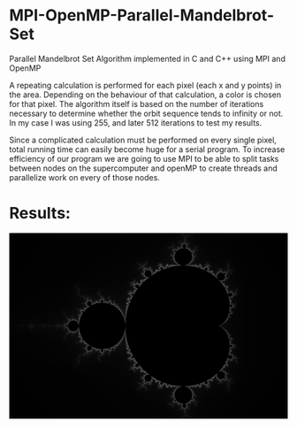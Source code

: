# MPI-OpenMP-Parallel-Mandelbrot-Set
Parallel Mandelbrot Set Algorithm implemented in C and C++ using MPI and OpenMP

A repeating calculation is performed for each pixel (each x and y points) in the area. Depending on the behaviour of that calculation, a color is chosen for that pixel. The algorithm itself is based on the number of iterations necessary to determine whether the orbit sequence tends to infinity or not. In my case I was using 255, and later 512 iterations to test my results.

Since a complicated calculation must be performed on every single pixel, total running time can easily become huge for a serial program. To increase efficiency of our program we are going to use MPI to be able to split tasks between nodes on the supercomputer and openMP to create threads and parallelize work on every of those nodes.

# Results:
![Mandelbrot Set Image](./Mandelbrot.jpg?raw=true "Mandelbrot Set")
